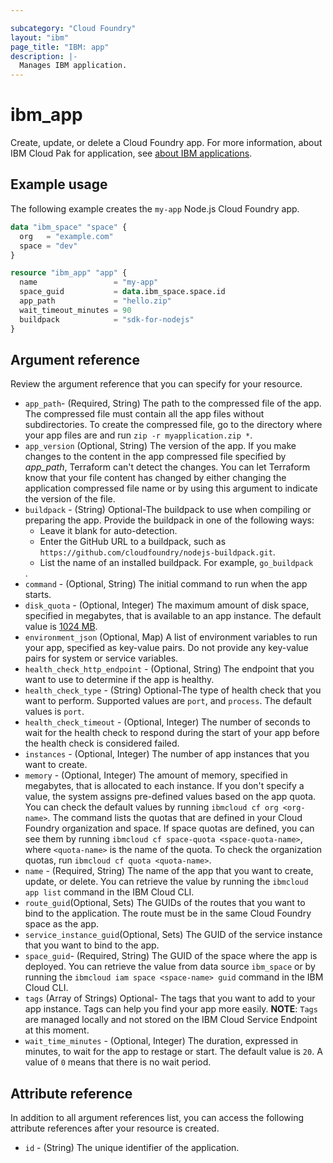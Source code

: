 ```yaml
---

subcategory: "Cloud Foundry"
layout: "ibm"
page_title: "IBM: app"
description: |-
  Manages IBM application.
---
```



# ibm_app

Create, update, or delete a Cloud Foundry app. For more information, about IBM Cloud Pak for application, see [about IBM applications](https://cloud.ibm.com/docs/cloud-pak-applications?topic=cloud-pak-applications-about).


## Example usage
The following example creates the `my-app` Node.js Cloud Foundry app. 


```terraform
data "ibm_space" "space" {
  org   = "example.com"
  space = "dev"
}

resource "ibm_app" "app" {
  name                 = "my-app"
  space_guid           = data.ibm_space.space.id
  app_path             = "hello.zip"
  wait_timeout_minutes = 90
  buildpack            = "sdk-for-nodejs"
}
```


## Argument reference
Review the argument reference that you can specify for your resource. 

- `app_path`- (Required, String) The path to the compressed file of the app. The compressed file must contain all the app files without subdirectories. To create the compressed file, go to the directory where your app files are and run `zip -r myapplication.zip *`.
- `app_version`	 (Optional, String) The version of the app. If you make changes to the content in the app compressed file specified by _app_path_,  Terraform can't detect the changes. You can let  Terraform know that your file content has changed by either changing the application compressed file name or by using this argument to indicate the version of the file.
- `buildpack` - (String)  Optional-The buildpack to use when compiling or preparing the app. Provide the buildpack in one of the following ways: <ul><li>Leave it blank for auto-detection.</li><li>Enter the GitHub URL to a buildpack, such as `https://github.com/cloudfoundry/nodejs-buildpack.git`.</li><li>List the name of an installed buildpack. For example, `go_buildpack`</li></ul>.
- `command` - (Optional, String)  The initial command to run when the app starts.
- `disk_quota` - (Optional, Integer) The maximum amount of disk space, specified in megabytes, that is available to an app instance. The default value is [1024 MB](http://bosh.io/jobs/cloud_controller_ng?source=github.com/cloudfoundry/cf-release&version=234#p=cc.default_app_disk_in_mb).
- `environment_json` (Optional, Map) A list of environment variables to run your app, specified as key-value pairs. Do not provide any key-value pairs for system or service variables.
- `health_check_http_endpoint` - (Optional, String) The endpoint that you want to use to determine if the app is healthy.
- `health_check_type` - (String)  Optional-The type of health check that you want to perform. Supported values are `port`, and `process`. The default values is `port`.
- `health_check_timeout` - (Optional, Integer) The number of seconds to wait for the health check to respond during the start of your app before the health check is considered failed.
- `instances` - (Optional, Integer) The number of app instances that you want to create.
- `memory` - (Optional, Integer) The amount of memory, specified in megabytes, that is allocated to each instance. If you don't specify a value, the system assigns pre-defined values based on the app quota. You can check the default values by running `ibmcloud cf org <org-name>`. The command lists the quotas that are defined in your Cloud Foundry organization and space. If space quotas are defined, you can see them by running `ibmcloud cf space-quota <space-quota-name>`, where `<quota-name>` is the name of the quota. To check the organization quotas, run `ibmcloud cf quota <quota-name>`.
- `name` - (Required, String) The name of the app that you want to create, update, or delete. You can retrieve the value by running the `ibmcloud app list` command in the IBM Cloud CLI.
- `route_guid`(Optional, Sets)  The GUIDs of the routes that you want to bind to the application. The route must be in the same Cloud Foundry space as the app.
- `service_instance_guid`(Optional, Sets)  The GUID of the service instance that you want to bind to the app.
- `space_guid`- (Required, String) The GUID of the space where the app is deployed. You can retrieve the value from data source `ibm_space` or by running the `ibmcloud iam space <space-name> guid` command in the IBM Cloud CLI.
- `tags` (Array of Strings) Optional- The tags that you want to add to your app instance. Tags can help you find your app more easily.  **NOTE**: `Tags` are managed locally and not stored on the IBM Cloud Service Endpoint at this moment.
- `wait_time_minutes` - (Optional, Integer) The duration, expressed in minutes, to wait for the app to restage or start. The default value is `20`. A value of `0` means that there is no wait period.


## Attribute reference
In addition to all argument references list, you can access the following attribute references after your resource is created. 

- `id` - (String) The unique identifier of the application.
